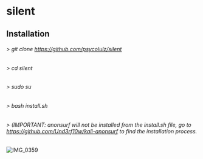 # silent
## Installation
###### > git clone https://github.com/psycolulz/silent
###### > cd silent
###### > sudo su
###### > bash install.sh
###### > (IMPORTANT: anonsurf will not be installed from the install.sh file, go to https://github.com/Und3rf10w/kali-anonsurf to find the installation process.
![IMG_0359](https://user-images.githubusercontent.com/112537894/208103203-eb30530e-2f64-4895-9e91-89300c4032c0.png)
